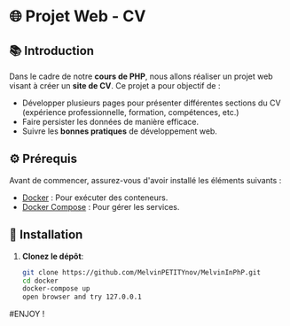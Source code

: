 # 🌐 Projet Web - CV

## 📚 Introduction

Dans le cadre de notre **cours de PHP**, nous allons réaliser un projet web visant à créer un **site de CV**. Ce projet a pour objectif de :

- Développer plusieurs pages pour présenter différentes sections du CV (expérience professionnelle, formation, compétences, etc.)
- Faire persister les données de manière efficace.
- Suivre les **bonnes pratiques** de développement web.

## ⚙️ Prérequis

Avant de commencer, assurez-vous d'avoir installé les éléments suivants :

- [Docker](https://www.docker.com/get-started) : Pour exécuter des conteneurs.
- [Docker Compose](https://docs.docker.com/compose/) : Pour gérer les services.

## 🚀 Installation

1. **Clonez le dépôt**:
   ```bash
   git clone https://github.com/MelvinPETITYnov/MelvinInPhP.git
   cd docker
   docker-compose up
   open browser and try 127.0.0.1 

#ENJOY !
